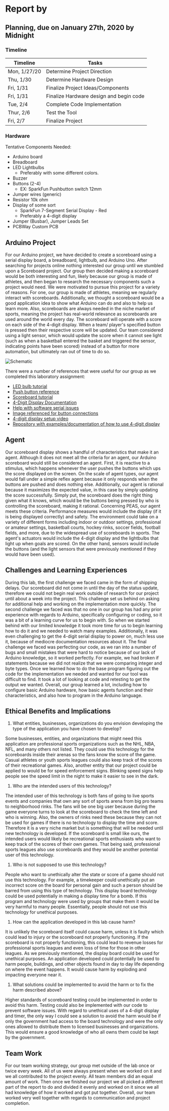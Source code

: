 # Report by

## Planning, due on January 27th, 2020 by Midnight

### Timeline

| Timeline  | Tasks |
| ----------- | ----------- |
|   Mon, 1/27/20    |    Determine Project Direction   |
|   Thu, 1/30 | Determine Hardware Design |
|   Fri, 1/31 | Finalize Project Ideas/Components  |
| Fri, 1/31 | Finalize Hardware design and begin code |
| Tue, 2/4 | Complete Code Implementation |
| Thur, 2/6 | Test the Tool|
| Fri, 2/7 | Finalize Project|

### Hardware

Tentative Components Needed:

- Arduino board
- Breadboard
- LED Lightbulbs
  - Preferably with some different colors.
- Buzzer
- Buttons (2-4)
  - EX: SparkFun Pushbutton switch 12mm
- Jumper wires (generic)
- Resistor 10k ohm
- Display of some sort
  - SparkFun 7-Segment Serial Display - Red
  - Preferably a 4-digit display
- Jumper (Busbar), Jumper Leads Set
- PCBWay Custom PCB

## Arduino Project

For our Arduino project, we have decided to create a scoreboard using a serial
display board, a breadboard, lightbulb, and Arduino Uno. After searching for
projects online nothing interested our group until we stumbled upon a
Scoreboard project. Our group then decided making a scoreboard would be both
interesting and fun, likely because our group is made of athletes, and then
began to research the necessary components such a project would need. We were
motivated to pursue this project for a variety of reasons. For one, our group
is made of athletes, meaning we regularly interact with scoreboards.
Additionally, we thought a scoreboard would be a good application idea to show
what Arduino can do and also to help us learn more. Also, scoreboards are
always needed in the niche market of sports, meaning the project has real-world
relevance as scoreboards are used around the world every day. The scoreboard
will operate with a score on each side of the 4-digit display. When a team/
player's specified button is pressed then their respective score will be
updated. Our team considered using a light sensor, which would update the score
when it cannot see light (such as when a basketball entered the basket and
triggered the sensor, indicating points have been scored) instead of a button
for more automation, but ultimately ran out of time to do so.

![Schematic](schematic.png)

There were a number of references that were useful for our group as we
completed this laboratory assignment:

- [LED bulb tutorial](https://www.youtube.com/watch?v=KLaCWez9M84)
- [Push button reference](https://wiki.dfrobot.com/DFRobot_Digital_Push_Button_SKU_DFR0029)
- [Scoreboard tutorial](https://www.hackster.io/silicioslab/creating-an-electronic-scoreboard-with-arduino-936037)
- [4-Digit Display Documentation](https://media.digikey.com/pdf/Data%20Sheets/Sparkfun%20PDFs/Using_the_Serial_7-Segment_Display_Web.pdf)
- [Help with software serial issues](https://arduino.stackexchange.com/questions/4580/error-sofwareserial-does-not-name-a-type)
- [Image referenced for button connections](https://s3-ap-southeast-1.amazonaws.com/ima-wp/wp-content/uploads/sites/5/2017/03/10134729/IMG_2098.jpg)
- [4-digit display setup video](https://www.youtube.com/watch?v=iZI1GjCvIiw)
- [Repository with examples/documentation of how to use 4-digit display](https://github.com/sparkfun/Serial7SegmentDisplay)

## Agent

Our scoreboard display shows a handful of characteristics that make it an
agent. Although it does not meet all the criteria for an agent, our Arduino
scoreboard would still be considered an agent. First, it is reactive to a
stimulus, which happens whenever the user pushes the buttons which ups the
score displayed on the screen. On the scale of agent types, our agent would
fall under a simple reflex agent because it only responds when the buttons are
pushed and does nothing else. Additionally, our agent is rational because it
maximizes the expected value, in this case by simply updating the score
successfully. Simply put, the scoreboard does the right thing given what it
knows, which would be the buttons being pressed by who is controlling the
scoreboard, making it rational. Concerning PEAS, our agent meets these
criteria. Performance measures would include the display (if it is being
displayed correctly) and safety. The environment could take on a variety of
different forms including indoor or outdoor settings, professional or amateur
settings, basketball courts, hockey rinks, soccer fields, football fields, and
more, due to the widespread use of scoreboards in sports. The agent's actuators
would include the 4-digit display and the lightbulbs that light up when goals
are scored. On the other hand, sensors would include the buttons (and the light
sensors that were previously mentioned if they would have been used).

## Challenges and Learning Experiences

During this lab, the first challenge we faced came in the form of shipping
delays. Our scoreboard did not come in until the day of the status update,
therefore we could not begin real work outside of research for our project
until about a week into the project. This challenge set us behind on asking for
additional help and working on the implementation more quickly. The second
challenge we faced was that no one in our group has had any prior experience
with regards to Arduino, specifically configuring or coding, so it was a bit of
a learning curve for us to begin with. So when we started behind with our
limited knowledge it took more time for us to begin learning how to do it and
we needed to watch many examples. Additionally, it was even challenging to get
the 4-digit serial display to power on, much less use it, because of mediocre
documentation resources about it. The final challenge we faced was perfecting
our code, as we ran into a number of bugs and small mistakes that were hard to
notice because of our lack of Arduino knowledge, so it worked perfectly. For
example, we had broken if statements because we did not realize that we were
comparing integer and byte types. Once we learned how to do the base program
figuring out the code for the implementation we needed and wanted for our tool
was difficult to find. It took a lot of looking at code and retesting to get
the output we wanted. Overall, our group learned a lot, including how to
configure basic Arduino hardware, how basic agents function and their
characteristics, and also how to program in the Arduino language.

## Ethical Benefits and Implications

1. What entities, businesses, organizations do you envision developing the
  type of the application you have chosen to develop?

  Some businesses, entities, and organizations that might need this application
  are professional sports organizations such as the NHL, NBA, NFL, and many
  others not listed. They could use this technology for the scoreboards inside
  their arenas so the fans know the score of the game. Casual athletes or youth
  sports leagues could also keep track of the scores of their recreational
  games. Also, another entity that our project could be applied to would be for
  speed enforcement signs. Blinking speed signs help people see the speed limit
  in the night to make it easier to see in the dark.

1. Who are the intended users of this technology?

  The intended user of this technology is both fans of going to live sports
  events and companies that own any sort of sports arena from big pro teams to
  neighborhood rinks. The fans will be one big user because during the game
  everyone turns to look at the scoreboard to check the time left and who is
  winning. Also, the owners of rinks need these because they can not be used
  for games if there is no technology to display the time and score. Therefore
  it is a very niche market but is something that will be needed until new
  technology is developed. If the scoreboard is small like ours, the intended
  users would likely be recreational sports enthusiasts who want to keep track
  of the scores of their own games. That being said, professional sports
  leagues also use scoreboards and they would be another potential user of this
  technology.

1. Who is not supposed to use this technology?

  People who want to unethically alter the state or score of a game should not
  use this technology. For example, a timekeeper could unethically put an
  incorrect score on the board for personal gain and such a person should be
  barred from using this type of technology. This display board technology
  could be used potentially in making a display time for a bomb. If this
  program and technology were used by groups that make them it would be very
  harmful to many people. Essentially, people should not use this technology
  for unethical purposes.

1. How can the application developed in this lab cause harm?

  It is unlikely the scoreboard itself could cause harm, unless it is faulty
  which could lead to injury or the scoreboard not properly functioning. If the
  scoreboard is not properly functioning, this could lead to revenue losses for
  professional sports leagues and even loss of time for those in other leagues.
  As we previously mentioned, the display board could be used for unethical
  purposes. An application developed could potentially be used to harm people,
  buildings, and other objects found in day to day life depending on where the
  event happens. It would cause harm by exploding and impacting everyone near
  it.

1. What solutions could be implemented to avoid the harm or to fix the harm
  described above?

  Higher standards of scoreboard testing could be implemented in order to avoid
  this harm. Testing could also be implemented with our code to prevent
  software issues. With regard to unethical uses of a 4-digit display and
  timer, the only way I could see a solution to avoid the harm would be if only
  the government had access to the board technology and were the only ones
  allowed to distribute them to licensed businesses and organizations. This
  would ensure a good knowledge of who all owns them could be kept by the
  government.

## Team Work

For our team working strategy, our group met outside of the lab once or twice
every week. All of us were always present when we worked on it
and we all contributed to the project evenly. All team members did an equal
amount of work. Then once we finished our project we all picked a different
part of the report to do and divided it evenly and worked on it since we all
had knowledge of how it worked and got put together. Overall, our team worked
very well together with regards to communication and project completion.
